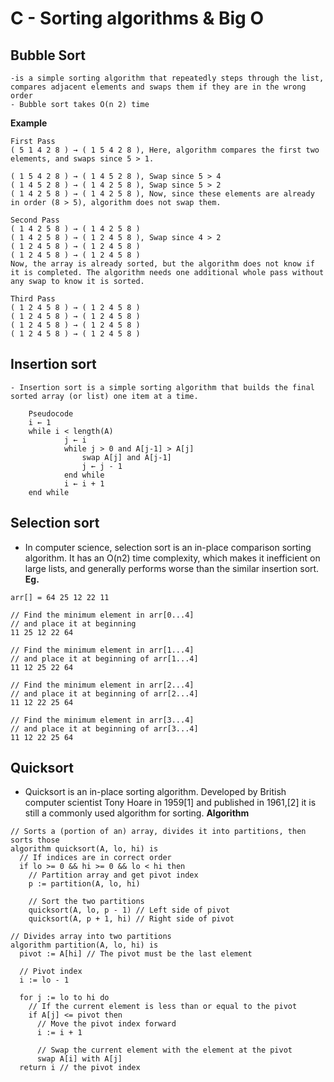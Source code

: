 # C - Sorting algorithms & Big O
## Bubble Sort
	-is a simple sorting algorithm that repeatedly steps through the list, compares adjacent elements and swaps them if they are in the wrong order
	- Bubble sort takes Ο(n 2) time

**Example**
```
First Pass
( 5 1 4 2 8 ) → ( 1 5 4 2 8 ), Here, algorithm compares the first two elements, and swaps since 5 > 1.

( 1 5 4 2 8 ) → ( 1 4 5 2 8 ), Swap since 5 > 4
( 1 4 5 2 8 ) → ( 1 4 2 5 8 ), Swap since 5 > 2
( 1 4 2 5 8 ) → ( 1 4 2 5 8 ), Now, since these elements are already in order (8 > 5), algorithm does not swap them.

Second Pass
( 1 4 2 5 8 ) → ( 1 4 2 5 8 )
( 1 4 2 5 8 ) → ( 1 2 4 5 8 ), Swap since 4 > 2
( 1 2 4 5 8 ) → ( 1 2 4 5 8 )
( 1 2 4 5 8 ) → ( 1 2 4 5 8 )
Now, the array is already sorted, but the algorithm does not know if it is completed. The algorithm needs one additional whole pass without any swap to know it is sorted.

Third Pass
( 1 2 4 5 8 ) → ( 1 2 4 5 8 )
( 1 2 4 5 8 ) → ( 1 2 4 5 8 )
( 1 2 4 5 8 ) → ( 1 2 4 5 8 )
( 1 2 4 5 8 ) → ( 1 2 4 5 8 )
```
## Insertion sort
	- Insertion sort is a simple sorting algorithm that builds the final sorted array (or list) one item at a time. 
```
	Pseudocode 
	i ← 1
	while i < length(A)
    		j ← i
    		while j > 0 and A[j-1] > A[j]
        		swap A[j] and A[j-1]
       	 		j ← j - 1
    		end while
    		i ← i + 1
	end while
```
## Selection sort
- In computer science, selection sort is an in-place comparison sorting algorithm. It has an O(n2) time complexity, which makes it inefficient on large lists, and generally performs worse than the similar insertion sort.
**Eg.**
```
arr[] = 64 25 12 22 11

// Find the minimum element in arr[0...4]
// and place it at beginning
11 25 12 22 64

// Find the minimum element in arr[1...4]
// and place it at beginning of arr[1...4]
11 12 25 22 64

// Find the minimum element in arr[2...4]
// and place it at beginning of arr[2...4]
11 12 22 25 64

// Find the minimum element in arr[3...4]
// and place it at beginning of arr[3...4]
11 12 22 25 64 

```
## Quicksort
- Quicksort is an in-place sorting algorithm. Developed by British computer scientist Tony Hoare in 1959[1] and published in 1961,[2] it is still a commonly used algorithm for sorting.
**Algorithm**
```
// Sorts a (portion of an) array, divides it into partitions, then sorts those
algorithm quicksort(A, lo, hi) is 
  // If indices are in correct order
  if lo >= 0 && hi >= 0 && lo < hi then 
    // Partition array and get pivot index
    p := partition(A, lo, hi) 
      
    // Sort the two partitions
    quicksort(A, lo, p - 1) // Left side of pivot
    quicksort(A, p + 1, hi) // Right side of pivot

// Divides array into two partitions
algorithm partition(A, lo, hi) is 
  pivot := A[hi] // The pivot must be the last element

  // Pivot index
  i := lo - 1

  for j := lo to hi do 
    // If the current element is less than or equal to the pivot
    if A[j] <= pivot then 
      // Move the pivot index forward
      i := i + 1

      // Swap the current element with the element at the pivot
      swap A[i] with A[j] 
  return i // the pivot index
```
